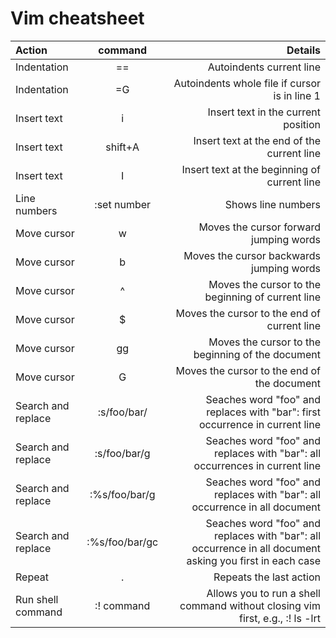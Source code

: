 # Vim cheatsheet


| Action                | command                           | Details |
| :---                | :---:                                | ---:|
| Indentation | == | Autoindents current line |
| Indentation | =G | Autoindents whole file if cursor is in line 1 |
| Insert text | i | Insert text in the current position |
| Insert text | shift+A | Insert text at the end of the current line |
| Insert text | I | Insert text at the beginning of current line |
| Line numbers | :set number | Shows line numbers |
| Move cursor | w | Moves the cursor forward jumping words |
| Move cursor | b | Moves the cursor backwards jumping words |
| Move cursor | ^ | Moves the cursor to the beginning of current line |
| Move cursor | $ | Moves the cursor to the end of current line |
| Move cursor | gg | Moves the cursor to the beginning of the document |
| Move cursor | G  | Moves the cursor to the end of the document |
| Search and replace  | :s/foo/bar/ | Seaches word "foo" and replaces with "bar": first occurrence in current line |
| Search and replace  | :s/foo/bar/g | Seaches word "foo" and replaces with "bar": all occurrences in current line |
| Search and replace  | :%s/foo/bar/g | Seaches word "foo" and replaces with "bar": all occurrence in all document |
| Search and replace  | :%s/foo/bar/gc | Seaches word "foo" and replaces with "bar": all occurrence in all document asking you first in each case |
| Repeat  | . | Repeats the last action |
| Run shell command   | :! command | Allows you to run a shell command without closing vim first, e.g., :! ls -lrt |


